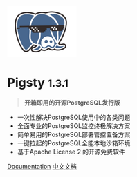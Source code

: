![logo](../_media/icon.svg)

# Pigsty <small>1.3.1</small>

> <b>开箱即用的开源PostgreSQL发行版</b>

- 一次性解决PostgreSQL使用中的各类问题
- 全面专业的PostgreSQL监控终极解决方案
- 简单易用的PostgreSQL部署管控置备方案
- 一键拉起的PostgreSQL全能本地沙箱环境
- 基于Apache License 2 的开源免费软件


[Documentation](/)
[中文文档](#Pigsty)

